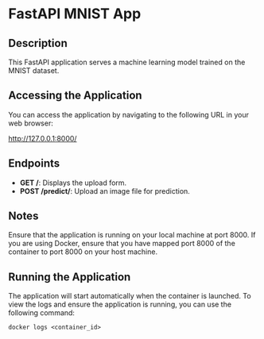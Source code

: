 # FastAPI MNIST App

## Description
This FastAPI application serves a machine learning model trained on the MNIST dataset. 

## Accessing the Application
You can access the application by navigating to the following URL in your web browser:

http://127.0.0.1:8000/

## Endpoints
- **GET /**: Displays the upload form.
- **POST /predict/**: Upload an image file for prediction.

## Notes
Ensure that the application is running on your local machine at port 8000. If you are using Docker, ensure that you have mapped port 8000 of the container to port 8000 on your host machine.

## Running the Application
The application will start automatically when the container is launched. To view the logs and ensure the application is running, you can use the following command:

    docker logs <container_id>
